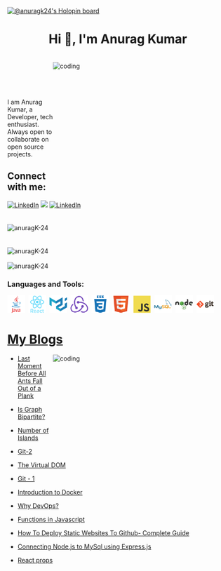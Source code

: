 [![@anuragk24's Holopin board](https://holopin.me/anuragk24)](https://holopin.io/@anuragk24)


<h1 align="center">Hi 👋, I'm Anurag Kumar</h1>

<br>
<img align="right" alt="coding" width="400" height="250" width="150" src="https://i.giphy.com/media/qgQUggAC3Pfv687qPC/giphy.webp">
<br>
<br>
<br>
<br>


I am Anurag Kumar, a Developer, tech enthusiast. <br>
Always open to collaborate on open source projects.



<h2 align="left">Connect with me:</h2>
<div>
<a  href="https://www.linkedin.com/in/anurag-kumar-4490ba1a6/" target="_blank"><img alt="LinkedIn" src="https://img.shields.io/badge/linkedin%20-%230077B5.svg?&style=for-the-badge&logo=linkedin&logoColor=white" /></a>
<a href="https://twitter.com/AnuragS41695054" target="_blank"><img src="https://img.shields.io/badge/twitter-%314353F.svg?&style=for-the-badge&logo=twitter&logoColor=white&alt=twitter" /></a>
<a  href="https://anuragkr-portfolio.netlify.app/" target="_blank"><img alt="LinkedIn" src="https://img.shields.io/badge/portfolio%20-%230077B5.svg?&style=for-the-badge&logo=portfolio"  /></a>
</div>
<br>
<br>
<div>
    <img align="center" src="https://github-readme-streak-stats.herokuapp.com/?user=anuragK-24&layout=compact&theme=merko" alt="anuragK-24" /> 
</div>
<br>
<br>
<img align="center" src="https://github-readme-stats.vercel.app/api/top-langs/?username=anuragK-24&layout=compact&theme=vision-friendly-dark" alt="anuragK-24" /> 
<br>
<br>
<div > 
 <div>
   <img src="https://github-readme-stats.vercel.app/api?username=anuragK-24&show_icons=true&theme=dracula&locale=en" alt="anuragK-24" />
 </div>
 <div> 
 
</p>
<h3 align="left">Languages and Tools:</h3>
<div>
  <img src="https://github.com/devicons/devicon/blob/master/icons/java/java-original-wordmark.svg" title="Java" alt="Java" width="40" height="40"/>&nbsp;
  <img src="https://github.com/devicons/devicon/blob/master/icons/react/react-original-wordmark.svg" title="React" alt="React" width="40" height="40"/>&nbsp;
  <img src="https://github.com/devicons/devicon/blob/master/icons/materialui/materialui-original.svg" title="Material UI" alt="Material UI" width="40" height="40"/>&nbsp;
  <img src="https://github.com/devicons/devicon/blob/master/icons/redux/redux-original.svg" title="Redux" alt="Redux " width="40" height="40"/>&nbsp;
  <img src="https://github.com/devicons/devicon/blob/master/icons/css3/css3-plain-wordmark.svg"  title="CSS3" alt="CSS" width="40" height="40"/>&nbsp;
  <img src="https://github.com/devicons/devicon/blob/master/icons/html5/html5-original.svg" title="HTML5" alt="HTML" width="40" height="40"/>&nbsp;
  <img src="https://github.com/devicons/devicon/blob/master/icons/javascript/javascript-original.svg" title="JavaScript" alt="JavaScript" width="40" height="40"/>&nbsp;
  <img src="https://github.com/devicons/devicon/blob/master/icons/mysql/mysql-original-wordmark.svg" title="MySQL"  alt="MySQL" width="40" height="40"/>&nbsp;
  <img src="https://github.com/devicons/devicon/blob/master/icons/nodejs/nodejs-original-wordmark.svg" title="NodeJS" alt="NodeJS" width="40" height="40"/>&nbsp;
  <img src="https://github.com/devicons/devicon/blob/master/icons/git/git-original-wordmark.svg" title="Git" **alt="Git" width="40" height="40"/>
</div>


# [My Blogs](https://anuragk24.hashnode.dev/)
<a href="https://anuragk24.hashnode.dev/" target="_blank"><img align="right" alt="coding" width="400" height="220" width="150" src="https://github.com/anuragK-24/anuragK-24/assets/88237080/60d62d68-a791-47cc-8e6e-7a2010ab21e9"></a>

* [Last Moment Before All Ants Fall Out of a Plank](https://anuragk24.hashnode.dev/last-moment-before-all-ants-fall-out-of-a-plank)

* [Is Graph Bipartite?](https://anuragk24.hashnode.dev/is-graph-bipartite)
  
* [Number of Islands](https://anuragk24.hashnode.dev/number-of-islands)
  
* [Git-2](https://anuragk24.hashnode.dev/git-2)
  
* [The Virtual DOM](https://anuragk24.hashnode.dev/the-virtual-dom-your-web-development-superhero) 

* [Git - 1](https://anuragk24.hashnode.dev/git-1)
  
* [Introduction to Docker](https://anuragk24.hashnode.dev/introduction-to-docker)
  
* [Why DevOps?](https://anuragk24.hashnode.dev/why-devops)

* [Functions in Javascript](https://anuragk24.hashnode.dev/functions-in-javascript)

* [How To Deploy Static Websites To Github- Complete Guide](https://anuragk24.hashnode.dev/how-to-deploy-static-websites-to-github-complete-guide)

* [Connecting Node.js to MySql using Express.js](https://anuragk24.hashnode.dev/connecting-nodejs-to-mysql-using-expressjs)

* [React props](https://anuragk24.hashnode.dev/react-props)
